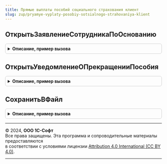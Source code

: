```yaml
---
title: Прямые выплаты пособий социального страхования клиент
slug: zup/pryamye-vyplaty-posobiy-sotsialnogo-strahovaniya-klient
---
```



## ОткрытьЗаявлениеСотрудникаПоОснованию
<details style="margin: 1em 0; padding: 0.5em; border: 1px solid #ccc; border-radius: 6px;">

<summary style="font-weight: bold; cursor: pointer;">Описание, пример вызова</summary>

```bsl

Процедура ОткрытьЗаявлениеСотрудникаПоОснованию(Основание, ИдентификаторСтроки = Неопределено, Заявление = Неопределено) Экспорт
```

Пример вызова
```bsl
ПрямыеВыплатыПособийСоциальногоСтрахованияКлиент.ОткрытьЗаявлениеСотрудникаПоОснованию(Основание, ИдентификаторСтроки, Заявление);
```
</details>

## ОткрытьУведомлениеОПрекращенииПособия
<details style="margin: 1em 0; padding: 0.5em; border: 1px solid #ccc; border-radius: 6px;">

<summary style="font-weight: bold; cursor: pointer;">Описание, пример вызова</summary>

```bsl

Процедура ОткрытьУведомлениеОПрекращенииПособия(Основание) Экспорт
```

Пример вызова
```bsl
ПрямыеВыплатыПособийСоциальногоСтрахованияКлиент.ОткрытьУведомлениеОПрекращенииПособия(Основание) 
```
</details>

## СохранитьВФайл
<details style="margin: 1em 0; padding: 0.5em; border: 1px solid #ccc; border-radius: 6px;">

<summary style="font-weight: bold; cursor: pointer;">Описание, пример вызова</summary>

```bsl

Процедура СохранитьВФайл(Реестры, Форма = Неопределено, УникальныйИдентификатор = Неопределено) Экспорт
```

Пример вызова
```bsl
ПрямыеВыплатыПособийСоциальногоСтрахованияКлиент.СохранитьВФайл(Реестры, Форма, УникальныйИдентификатор);
```
</details>

---

© 2024, **ООО 1С-Софт**  
Все права защищены. Эта программа и сопроводительные материалы предоставляются  
в соответствии с условиями лицензии [Attribution 4.0 International (CC BY 4.0)](https://creativecommons.org/licenses/by/4.0/legalcode).

---
